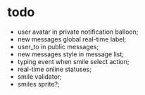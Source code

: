# todo

- user avatar in private notification balloon;
- new messages global real-time label;
- user_to in public messages;
- new messages style in message list;
- typing event when smile select action;
- real-time online statuses;
- smile validator;
- smiles sprite?;